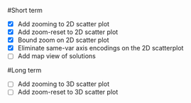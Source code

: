 #Short term
 - [x] Add zooming to 2D scatter plot
 - [x] Add zoom-reset to 2D scatter plot
 - [x] Bound zoom on 2D scatter plot
 - [x] Eliminate same-var axis encodings on the 2D scatterplot
 - [ ] Add map view of solutions
 
#Long term
 - [ ] Add zooming to 3D scatter plot
 - [ ] Add zoom-reset to 3D scatter plot
